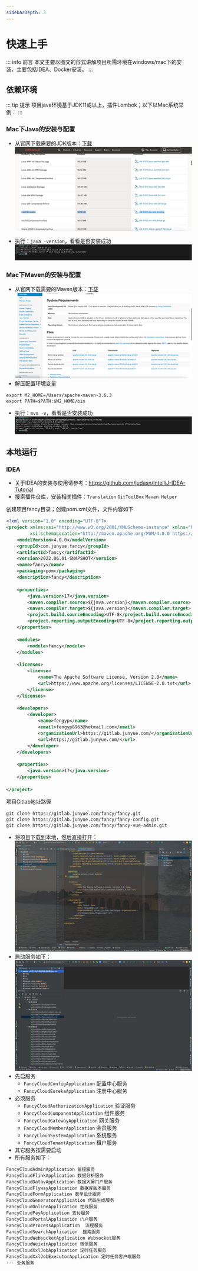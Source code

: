 ```yaml
---
sidebarDepth: 3
---
```

# 快速上手

::: info 前言
本文主要以图文的形式讲解项目所需环境在windows/mac下的安装，主要包括IDEA、Docker安装。
:::

## 依赖环境

::: tip 提示
项目java环境基于JDK11或以上，插件Lombok；以下以Mac系统举例：
:::

### Mac下Java的安装与配置
- 从官网下载需要的JDK版本：[下载](https://www.oracle.com/java/technologies/javase/jdk11-archive-downloads.html)
![img.png](/back/images/basics-003.png)

- 执行：`java -version`，看看是否安装成功
![img.png](/back/images/basics-004.png)

### Mac下Maven的安装与配置
- 从官网下载需要的Maven版本：[下载](http://maven.apache.org/download.cgi)
![img.png](/back/images/basics-005.png)
- 解压配置环境变量
```shell
export M2_HOME=/Users/apache-maven-3.6.3
export PATH=$PATH:$M2_HOME/bin
```
- 执行：`mvn -v`，看看是否安装成功
![img.png](/back/images/basics-006.png)


## 本地运行
### IDEA

- 关于IDEA的安装与使用请参考：https://github.com/judasn/IntelliJ-IDEA-Tutorial
- 搜索插件仓库，安装相关插件：`Translation` `GitToolBox` `Maven Helper`

创建项目fancy目录；创建pom.xml文件，文件内容如下

```xml
<?xml version="1.0" encoding="UTF-8"?>
<project xmlns:xsi="http://www.w3.org/2001/XMLSchema-instance" xmlns="http://maven.apache.org/POM/4.0.0"
         xsi:schemaLocation="http://maven.apache.org/POM/4.0.0 https://maven.apache.org/xsd/maven-4.0.0.xsd">
    <modelVersion>4.0.0</modelVersion>
    <groupId>com.junyue.fancy</groupId>
    <artifactId>fancy</artifactId>
    <version>2022.06.01-SNAPSHOT</version>
    <name>fancy</name>
    <packaging>pom</packaging>
    <description>fancy</description>

    <properties>
        <java.version>17</java.version>
        <maven.compiler.source>${java.version}</maven.compiler.source>
        <maven.compiler.target>${java.version}</maven.compiler.target>
        <project.build.sourceEncoding>UTF-8</project.build.sourceEncoding>
        <project.reporting.outputEncoding>UTF-8</project.reporting.outputEncoding>
    </properties>

    <modules>
        <module>fancy</module>
    </modules>

    <licenses>
        <license>
            <name>The Apache Software License, Version 2.0</name>
            <url>https://www.apache.org/licenses/LICENSE-2.0.txt</url>
        </license>
    </licenses>

    <developers>
        <developer>
            <name>fengyp</name>
            <email>fengyp8963@hotmail.com</email>
            <organizationUrl>https://gitlab.junyue.com/</organizationUrl>
            <url>https://gitlab.junyue.com/</url>
        </developer>
    </developers>

    <properties>
        <java.version>17</java.version>
    </properties>

</project>
```

项目Gitlab地址路径

```shell
git clone https://gitlab.junyue.com/fancy/fancy.git
git clone https://gitlab.junyue.com/fancy/fancy-config.git
git clone https://gitlab.junyue.com/fancy/fancy-vue-admin.git
```

- 将项目下载到本地，然后直接打开：
![img.png](/back/images/basics-007.png)
- 启动服务如下：
  ![img.png](/back/images/basics-008.png)
- 先启服务
    - `FancyCloudConfigApplication` 配置中心服务
    - `FancyCloudEurekaApplication` 注册中心服务
- 必须服务
    - `FancyCloudAuthorizationApplication` 验证服务
    - `FancyCloudComponentApplication` 组件服务
    - `FancyCloudGatewayApplication` 网关服务
    - `FancyCloudMemberApplication` 会员服务
    - `FancyCloudSystemApplication` 系统服务
    - `FancyCloudTenantApplication` 租户服务
- 其它服务按需要启动
- 所有服务如下：

```txt
FancyCloudAdminApplication 监控服务
FancyCloudFlinkApplication 数据分析服务
FancyCloudDatavApplication 数据大屏门户服务
FancyCloudFlywayApplication 数据库版本服务
FancyCloudFormApplication 表单设计服务
FancyCloudGeneratorApplication 代码生成服务
FancyCloudOnlineApplication 在线服务
FancyCloudPayApplication 支付服务
FancyCloudPortalApplication 门户服务
FancyCloudProcessApplication  流程服务
FancyCloudSearchApplication  搜索服务
FancyCloudWebsocketApplication Websocket服务
FancyCloudWeixinApplication 微信服务
FancyCloudXxlJobApplication 定时任务服务
FancyCloudXxlJobExecutorApplication 定时任务客户端服务
··· 业务服务
```
